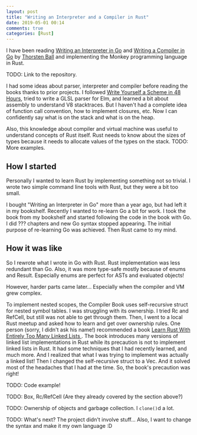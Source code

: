 ```yaml
---
layout: post
title: "Writing an Interpreter and a Compiler in Rust"
date: 2019-05-01 00:14
comments: true
categories: [Rust]
---
```


I have been reading [Writing an Interpreter in Go](https://compilerbook.com/) and [Writing a Compiler in Go](https://interpreterbook.com/) by [Thorsten Ball](https://thorstenball.com/) and implementing the Monkey programming language in Rust.

TODO: Link to the repository.

I had some ideas about parser, interpreter and compiler before reading the books thanks to prior projects. I followed [Write Yourself a Scheme in 48 Hours](https://en.wikibooks.org/wiki/Write_Yourself_a_Scheme_in_48_Hours), tried to write a GLSL parser for Elm, and learned a bit about assembly to understand V8 stacktraces. But I haven't had a complete idea of function call convention, how to implement closures, etc. Now I can confidently say what is on the stack and what is on the heap.

Also, this knowledge about compiler and virtual machine was useful to understand concepts of Rust itself. Rust needs to know about the sizes of types because it needs to allocate values of the types on the stack. TODO: More examples.

## How I started

Personally I wanted to learn Rust by implementing something not so trivial. I wrote two simple command line tools with Rust, but they were a bit too small.

I bought "Writing an Interpreter in Go" more than a year ago, but had left it in my bookshelf. Recently I wanted to re-learn Go a bit for work. I took the book from my bookshelf and started following the code in the book with Go. I did ??? chapters and new Go syntax stopped appearing. The initial purpose of re-learning Go was achieved. Then Rust came to my mind.

## How it was like

So I rewrote what I wrote in Go with Rust. Rust implementation was less redundant than Go. Also, it was more type-safe mostly because of enums and Result. Especially enums are perfect for ASTs and evaluated objects!

However, harder parts came later... Especially when the compiler and VM grew complex.

To implement nested scopes, the Compiler Book uses self-recursive struct for nested symbol tables. I was struggling with its ownership. I tried Rc and RefCell, but still was not able to get through them. Then, I went to a local Rust meetup and asked how to learn and get over ownership rules. One person (sorry, I didn't ask his name!) recommended a book [Learn Rust With Entirely Too Many Linked Lists
](https://rust-unofficial.github.io/too-many-lists/). The book introduces many versions of linked list implementations in Rust while its precaution is not to implement linked lists in Rust. It had some techniques that I had recently learned, and much more. And I realized that what I was trying to implement was actually a linked list! Then I changed the self-recursive struct to a Vec. And it solved most of the headaches that I had at the time. So, the book's precaution was right!

TODO: Code example!

TODO: Box, Rc/RefCell (Are they already covered by the section above?)

TODO: Ownership of objects and garbage collection. I `clone()`d a lot.

TODO: What's next? The project didn't involve stuff... Also, I want to change the syntax and make it my own language :D
